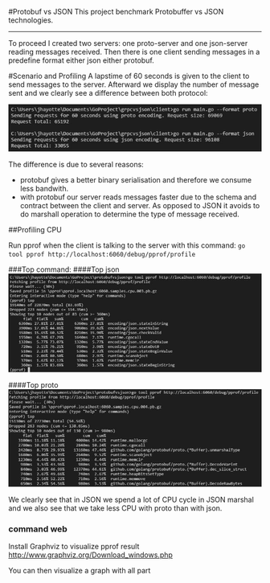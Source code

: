 #Protobuf vs JSON
This project benchmark Protobuffer vs JSON technologies.

---
To proceed I created two servers: one proto-server and one json-server reading messages received. Then there is one client sending messages in a predefine format either json either protobuf. 

#Scenario and Profiling
A lapstime of 60 seconds is given to the client to send messages to the server. Afterward we display the number of message sent and we clearly see a difference between both protocol:

![alt tag](https://github.com/jhayotte/protobufvsjson/blob/master/perfcompare-nbmessage.JPG)

The difference is due to several reasons:
- protobuf gives a better binary serialisation and therefore we consume less bandwith.
- with protobuf our server reads messages faster due to the schema and contract between the client and server. As opposed to JSON it avoids to do marshall operation to determine the type of message received. 

##Profiling CPU

Run pprof when the client is talking to the server with this command: `go tool pprof http://localhost:6060/debug/pprof/profile`

###Top command:
####Top json
![alt tag](https://github.com/jhayotte/protobufvsjson/blob/master/pprof-json.JPG)

####Top proto
![alt tag](https://github.com/jhayotte/protobufvsjson/blob/master/pprof-proto.JPG)

We clearly see that in JSON we spend a lot of CPU cycle in JSON marshal and we also see that we take less CPU with proto than with json.

### command web
Install Graphviz to visualize pprof result http://www.graphviz.org/Download_windows.php

You can then visualize a graph with all part 
 
